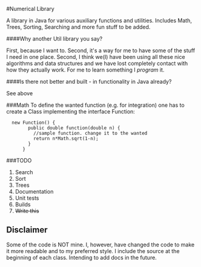 #Numerical Library

A library in Java for various auxiliary functions and utilities. Includes Math, Trees, Sorting, Searching and more fun stuff to be added.

####Why another Util library you say?

  First, because I want to. Second, it's a way for me to have some of the stuff I need in one place. Second, I think we(I) have been using all these nice algorithms and data structures and we have lost completely contact with how they actually work. For me to learn something I *program* it.
  
####Is there not better and built - in functionality in Java already?

See above


###Math
To define the wanted function (e.g. for integration) one has to create a Class implementing the interface Function:

      new Function() {
            public double function(double n) {
              //sample function. change it to the wanted
              return n*Math.sqrt(1-n);
            }
          }
      

###TODO

1. Search
2. Sort
3. Trees
4. Documentation
5. Unit tests
6. Builds
7. ~~Write this~~

Disclaimer
-----------

Some of the code is NOT mine. I, however, have changed the code to make it more readable and to my preferred style. I include the source at the beginning of each class. Intending to add docs in the future.
